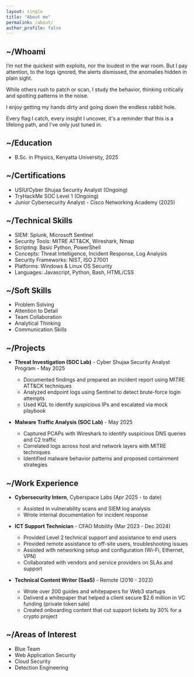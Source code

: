 ```yaml
---
layout: single
title: "About me"
permalink: /about/
author_profile: false
---
```

## ~/Whoami

I’m not the quickest with exploits, nor the loudest in the war room. But I pay attention, to the logs ignored, the alerts dismissed, the anomalies hidden in plain sight.

While others rush to patch or scan, I study the behavior, thinking critically and spotting patterns in the noise.

I enjoy getting my hands dirty and going down the endless rabbit hole.

Every flag I catch, every insight I uncover, it's a reminder that this is a lifelong path, and I’ve only just tuned in.

## ~/Education

- B.Sc. in Physics, Kenyatta University, 2025

## ~/Certifications

- USIU/Cyber Shujaa Security Analyst (Ongoing)
- TryHackMe SOC Level 1 (Ongoing)
- Junior Cybersecurity Analyst - Cisco Networking Academy (2025)

## ~/Technical Skills

- SIEM: Splunk, Microsoft Sentinel
- Security Tools: MITRE ATT&CK, Wireshark, Nmap
- Scripting: Basic Python, PowerShell
- Concepts: Threat Intelligence, Incident Response, Log Analysis
- Security Frameworks: NIST, ISO 27001
- Platforms: Windows & Linux OS Security
- Languages: Javascript, Python, Bash, HTML/CSS

## ~/Soft Skills

- Problem Solving
- Attention to Detail
- Team Collaboration
- Analytical Thinking
- Communication Skills

## ~/Projects

- **Threat Investigation (SOC Lab)** - Cyber Shujaa Security Analyst Program - May 2025
  - Documented findings and prepared an incident report using MITRE ATT&CK techniques
  - Analyzed endpoint logs using Sentinel to detect brute-force login attempts
  - Used KQL to identify suspicious IPs and escalated via mock playbook

- **Malware Traffic Analysis (SOC Lab)** - May 2025
  - Captured PCAPs with Wireshark to identify suspicious DNS queries and C2 traffic
  - Correlated logs across host and network layers with MITRE techniques
  - Identified malware behavior patterns and proposed containment strategies

## ~/Work Experience

- **Cybersecurity Intern**, Cyberspace Labs (Apr 2025 - to date)  
  - Assisted in vulnerability scans and SIEM log analysis  
  - Wrote internal documentation for incident response

- **ICT Support Technician** - CFAO Mobility (Mar 2023 - Dec 2024)
   - Provided Level 2 technical support and assistance to end users
   - Provided remote assistance to off-site users, troubleshooting issues
   - Assisted with networking setup and configuration (Wi-Fi, Ethernet, VPN)
   - Collaborated with vendors and service providers on SLAs and support
- **Technical Content Writer (SaaS)** - Remote (2016 - 2023)
   - Wrote over 200 guides and whitepapers for Web3 startups
   - Deliverd a whitepaper that helped a client secure $2.6 million in VC funding (private token sale)
   - Created onboarding content that cut support tickets by 30% for a crypto project


## ~/Areas of Interest
 - Blue Team
 - Web Application Security
 - Cloud Security
 - Detection Engineering
